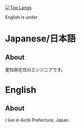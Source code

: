 [![Top Langs](https://github-readme-stats.vercel.app/api/top-langs/?username=anuraghazra&layout=compact)](https://github.com/anuraghazra/github-readme-stats)

English is under

# Japanese/日本語
## About
愛知県在住のエンジニアです。  

# English
## About
I live in Aichi Prefecture, Japan.  
